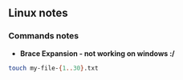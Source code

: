 ## Linux notes
### Commands notes
- **Brace Expansion - not working on windows :/**
```sh
touch my-file-{1..30}.txt
```
